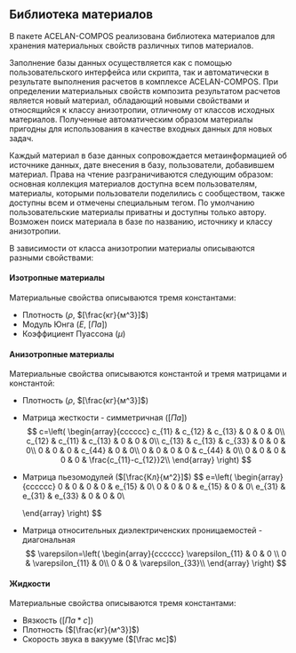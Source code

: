 ## Библиотека материалов

В пакете ACELAN-COMPOS реализована библиотека материалов для хранения материальных свойств различных типов материалов. 

Заполнение базы данных осуществляется как с помощью пользовательского интерфейса или скрипта, так и автоматически в результате выполнения расчетов в комплексе ACELAN-COMPOS. При определении материальных свойств композита результатом расчетов является новый материал, обладающий новыми свойствами и относящийся к классу анизотропии, отличному от классов исходных материалов.  Полученные автоматическим образом материалы пригодны для использования в качестве входных данных для новых задач. 

Каждый материал в базе данных сопровождается метаинформацией об источнике данных, дате внесения в базу, пользователи, добавившем материал. Права на чтение разграничиваются следующим образом: основная коллекция материалов доступна всем пользователям, материалы, которыми пользователи поделились с сообществом, также доступны всем и отмечены специальным тегом. По умолчанию пользовательские материалы приватны и доступны только автору. Возможен поиск материала в базе по названию, источнику и классу анизотропии.

В зависимости от класса анизотропии материалы описываются разными свойствами:

#### Изотропные материалы
Материальные свойства описываются тремя константами: 
- Плотность ($\rho$, $[\frac{кг}{м^3}]$) 
- Модуль Юнга ($E$, $[Па]$) 
- Коэффициент Пуассона ($\mu$)

#### Анизотропные материалы
Материальные свойства описываются константой и тремя матрицами и константой: 
- Плотность ($\rho$, $[\frac{кг}{м^3}]$) 
- Матрица жесткости - симметричная ($[Па]$)
$$
    с=\left(
    \begin{array}{cccccc}
        c_{11} & c_{12} & c_{13} & 0 & 0 & 0\\
        c_{12} & c_{11} & c_{13} & 0 & 0 & 0\\
        c_{13} & c_{13} & c_{33} & 0 & 0 & 0\\
        0 & 0 & 0 & c_{44} & 0 & 0\\
        0 & 0 & 0 & 0 & c_{44} & 0\\
        0 & 0 & 0 & 0 & 0 & \frac{c_{11}-c_{12}}2\\
    \end{array} \right)
$$

- Матрица пьезомодулей ($[\frac{Кл}{м^2}]$)
$$
    e=\left(
    \begin{array}{cccccc}
        0 & 0 & 0 & 0 & e_{15} & 0\\
        0 & 0 & 0 & e_{15} & 0 & 0\\
        e_{31} & e_{31} & e_{33} & 0 & 0 & 0\\
        
    \end{array} \right)
$$

- Матрица относительных диэлектриченских проницаемостей - диагональная
$$
    \varepsilon=\left(
    \begin{array}{cccccc}
        \varepsilon_{11} & 0 & 0 \\
        0 & \varepsilon_{11} & 0\\
        0 & 0 & \varepsilon_{33}\\       
    \end{array} \right)
$$


#### Жидкости
Материальные свойства описываются тремя константами: 
- Вязкость ($[Па*с]$)
- Плотность ($[\frac{кг}{м^3}]$)
- Скорость звука в вакууме ($[\frac мс]$)

